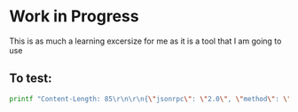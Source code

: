 # Work in Progress

This is as much a learning excersize for me as it is a tool that I am going to use

## To test:

```sh
printf "Content-Length: 85\r\n\r\n{\"jsonrpc\": \"2.0\", \"method\": \"initialize\", \"id\": 1, \"params\": {\"capabilities\": {}}}" | cargo run
```
